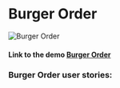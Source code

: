 # Burger Order

![Burger Order](public/img/burger_order.png "Burger Order")

#### Link to the demo [ Burger Order](https://parfum505.github.io/burger-order-react/ "Burger Order")
### Burger Order user stories: